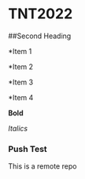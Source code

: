 # TNT2022

##Second Heading

*Item 1

*Item 2

*Item 3

*Item 4

**Bold**

*Italics*

### Push Test

This is a remote repo
